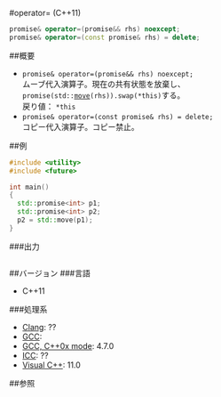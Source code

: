#operator= (C++11)
```cpp
promise& operator=(promise&& rhs) noexcept;
promise& operator=(const promise& rhs) = delete;
```

##概要
- `promise& operator=(promise&& rhs) noexcept;`<br/>ムーブ代入演算子。現在の共有状態を放棄し、`promise(std::`[`move`](/reference/utility/move.md)`(rhs)).swap(*this)`する。<br/>戻り値： `*this`
- `promise& operator=(const promise& rhs) = delete;`<br/>コピー代入演算子。コピー禁止。

##例
```cpp
#include <utility>
#include <future>

int main()
{
  std::promise<int> p1;
  std::promise<int> p2;
  p2 = std::move(p1);
}
```

###出力
```
```

##バージョン
###言語
- C++11

###処理系
- [Clang](/implementation.md#clang): ??
- [GCC](/implementation.md#gcc): 
- [GCC, C++0x mode](/implementation.md#gcc): 4.7.0
- [ICC](/implementation.md#icc): ??
- [Visual C++](/implementation.md#visual_cpp): 11.0


##参照


